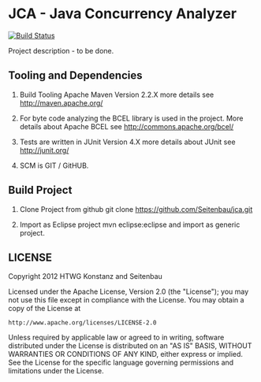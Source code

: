 # JCA - Java Concurrency Analyzer

[![Build Status](https://buildhive.cloudbees.com/job/Seitenbau/job/jca/badge/icon)](https://buildhive.cloudbees.com/job/Seitenbau/job/jca/)

Project description - to be done.

## Tooling and Dependencies

 1. Build Tooling Apache Maven Version 2.2.X more details see http://maven.apache.org/

 2. For byte code analyzing the BCEL library is used in the project. 
    More details about Apache BCEL see http://commons.apache.org/bcel/
	
 3. Tests are written in JUnit Version 4.X more details about JUnit see http://junit.org/
 
 4. SCM is GIT / GitHUB.
 
## Build Project

 1. Clone Project from github git clone https://github.com/Seitenbau/jca.git
 
 2. Import as Eclipse project mvn eclipse:eclipse and import as generic project. 
 
## LICENSE 
 
 Copyright 2012 HTWG Konstanz and Seitenbau

Licensed under the Apache License, Version 2.0 (the "License");
you may not use this file except in compliance with the License.
You may obtain a copy of the License at

    http://www.apache.org/licenses/LICENSE-2.0

Unless required by applicable law or agreed to in writing, software
distributed under the License is distributed on an "AS IS" BASIS,
WITHOUT WARRANTIES OR CONDITIONS OF ANY KIND, either express or implied.
See the License for the specific language governing permissions and
limitations under the License.
